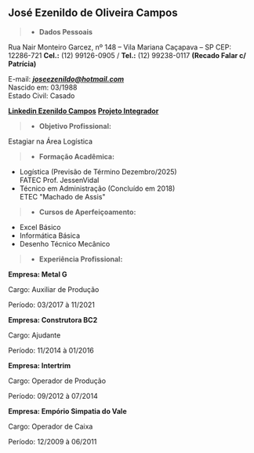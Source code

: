 

<div><h2>José Ezenildo de Oliveira Campos</h2></div>

> - **Dados Pessoais**

Rua Nair Monteiro Garcez, nº 148 – Vila Mariana Caçapava – SP CEP: 12286-721
**Cel.:** (12) 99126-0905 / **Tel.:** (12) 99238-0117 **(Recado Falar c/ Patrícia)**

E-mail: ***joseezenildo@hotmail.com***<br/>
Nascido em: 03/1988<br/>
Estado Civil: Casado

**[Linkedin Ezenildo Campos](https://br.linkedin.com/in/ezenildo-campos-81043b266)**
**[Projeto Integrador](https://github.com/Trium-Logistics/Trium-Logistics-2)**

> - **Objetivo Profissional:**

Estagiar na Área Logística

> - **Formação Acadêmica:**
- Logística (Previsão de Término Dezembro/2025)<br/>
FATEC Prof. JessenVidal<br/>
- Técnico em Administração (Concluído em 2018)<br/>
ETEC "Machado de Assis"

> - **Cursos de Aperfeiçoamento:**
- Excel Básico
- Informática Básica
- Desenho Técnico Mecânico

> - **Experiência Profissional:**

__Empresa: Metal G__

Cargo: Auxiliar de Produção

Período: 03/2017 à 11/2021

__Empresa: Construtora BC2__

Cargo: Ajudante

Período: 11/2014 à 01/2016

__Empresa: Intertrim__

Cargo: Operador de Produção

Período: 09/2012 à 07/2014

__Empresa: Empório Simpatia do Vale__

Cargo: Operador de Caixa

Período: 12/2009 à 06/2011
